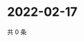 # 2022-02-17

共 0 条

<!-- BEGIN WEIBO -->
<!-- 最后更新时间 Thu Feb 17 2022 13:00:39 GMT+0800 (China Standard Time) -->

<!-- END WEIBO -->
